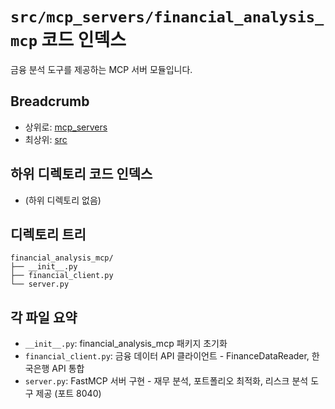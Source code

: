 # `src/mcp_servers/financial_analysis_mcp` 코드 인덱스

금융 분석 도구를 제공하는 MCP 서버 모듈입니다.

## Breadcrumb

- 상위로: [mcp_servers](../code_index.md)
- 최상위: [src](../../code_index.md)

## 하위 디렉토리 코드 인덱스

- (하위 디렉토리 없음)

## 디렉토리 트리

```text
financial_analysis_mcp/
├── __init__.py
├── financial_client.py
└── server.py
```

## 각 파일 요약

- `__init__.py`: financial_analysis_mcp 패키지 초기화
- `financial_client.py`: 금융 데이터 API 클라이언트 - FinanceDataReader, 한국은행 API 통합
- `server.py`: FastMCP 서버 구현 - 재무 분석, 포트폴리오 최적화, 리스크 분석 도구 제공 (포트 8040)